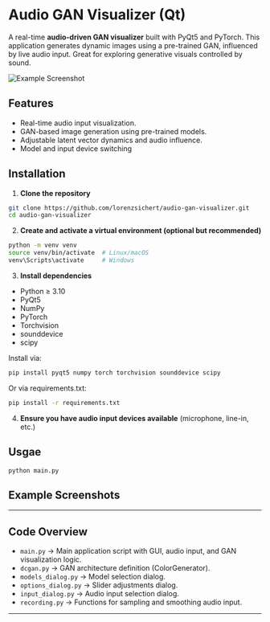 # Audio GAN Visualizer (Qt)

A real-time **audio-driven GAN visualizer** built with PyQt5 and PyTorch. This application generates dynamic images using a pre-trained GAN, influenced by live audio input. Great for exploring generative visuals controlled by sound.  

![Example Screenshot](gif/cifar10.gif)


## Features

- Real-time audio input visualization.
- GAN-based image generation using pre-trained models.
- Adjustable latent vector dynamics and audio influence.
- Model and input device switching


## Installation

1. **Clone the repository**

```bash
git clone https://github.com/lorenzsichert/audio-gan-visualizer.git
cd audio-gan-visualizer
```

2. **Create and activate a virtual environment (optional but recommended)**

```bash
python -m venv venv
source venv/bin/activate  # Linux/macOS
venv\Scripts\activate     # Windows
```

3. **Install dependencies**

- Python ≥ 3.10
- PyQt5
- NumPy
- PyTorch
- Torchvision
- sounddevice
- scipy

Install via:

```bash
pip install pyqt5 numpy torch torchvision sounddevice scipy
```
Or via requirements.txt:
```bash
pip install -r requirements.txt
```

4. **Ensure you have audio input devices available** (microphone, line-in, etc.)
## Usgae
```
python main.py
```


## Example Screenshots

---

## Code Overview

- `main.py` → Main application script with GUI, audio input, and GAN visualization logic.
- `dcgan.py` → GAN architecture definition (ColorGenerator).
- `models_dialog.py` → Model selection dialog.
- `options_dialog.py` → Slider adjustments dialog.
- `input_dialog.py` → Audio input selection dialog.
- `recording.py` → Functions for sampling and smoothing audio input.

---
